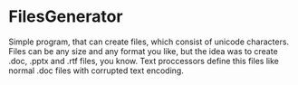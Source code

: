 # FilesGenerator
Simple program, that can create files, which consist of unicode characters. Files can be any size and any format you like, but the idea was to create .doc, .pptx and .rtf files, you know. Text proccessors define this files like normal .doc files with corrupted text encoding.
